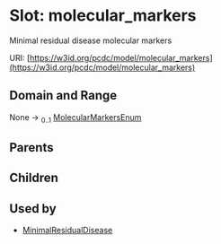 
# Slot: molecular_markers


Minimal residual disease molecular markers

URI: [https://w3id.org/pcdc/model/molecular_markers](https://w3id.org/pcdc/model/molecular_markers)


## Domain and Range

None &#8594;  <sub>0..1</sub> [MolecularMarkersEnum](MolecularMarkersEnum.md)

## Parents


## Children


## Used by

 * [MinimalResidualDisease](MinimalResidualDisease.md)
